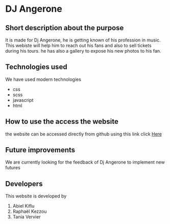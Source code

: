 # DJ Angerone

## Short description about the purpose

It is made for Dj Angerone, he is getting known of his profession in music. This webiste will help him to reach out his fans and also to sell tickets during his tours. he has also a gallery to expose his new photos to his fan.


## Technologies used
We have used modern technologies
- css
- scss
- javascript
- html


## How to use the access the website
the website can be accessed directly from github using this link click [Here](https://becodeorg.github.io/hamilton-6-dj-project-a-r-t/) 

## Future improvements
We are currently looking for the feedback of Dj Angerone to implement new futures


## Developers
This website is developed by
1. Abiel Kiflu
2. Raphaël Kezzou
3. Tania Vervier
